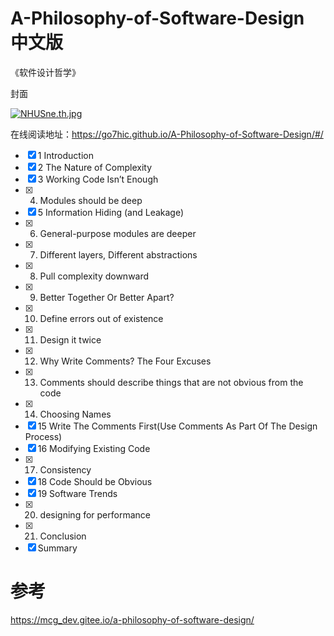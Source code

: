 # A-Philosophy-of-Software-Design 中文版
《软件设计哲学》

封面

[![NHUSne.th.jpg](https://s1.ax1x.com/2020/07/02/NHUSne.th.jpg)](https://imgchr.com/i/NHUSne)



在线阅读地址：https://go7hic.github.io/A-Philosophy-of-Software-Design/#/



- [x] 1 Introduction
- [x] 2 The Nature of Complexity
- [x] 3 Working Code Isn’t Enough
- [x] 4. Modules should be deep 
- [x] 5 Information Hiding (and Leakage)
- [x] 6. General-purpose modules are deeper
- [x] 7. Different layers, Different abstractions 
- [x] 8. Pull complexity downward 
- [x] 9. Better Together Or Better Apart?
- [x] 10. Define errors out of existence
- [x] 11. Design it twice
- [x] 12. Why Write Comments? The Four Excuses
- [x] 13. Comments should describe things that are not obvious from the code 
- [x] 14. Choosing Names
- [x] 15 Write The Comments First(Use Comments As Part Of The Design Process)
- [x] 16 Modifying Existing Code
- [x] 17. Consistency
- [x] 18 Code Should be Obvious
- [x] 19 Software Trends
- [x] 20. designing for performance
- [x] 21. Conclusion
- [x] Summary

# 参考

https://mcg_dev.gitee.io/a-philosophy-of-software-design/
